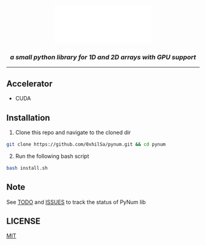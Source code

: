 <div align="center">
<picture>
  <source media="(prefers-color-scheme:light)" srcset="/docs/pynum.svg">
  <img alt="pynum-logo" src="./docs/pynum.svg" width="50%" height="50%">
</picture>
  
<h3><i><b>a small python library for 1D and 2D arrays with GPU support</b></i></h3>
</div>

---

## Accelerator
- CUDA

## Installation
1. Clone this repo and navigate to the cloned dir
```bash
git clone https://github.com/0xhilSa/pynum.git && cd pynum
```

2. Run the following bash script
```bash
bash install.sh
```

## Note
See [TODO](https://github.com/0xhilSa/pynum/blob/master/TODO.md) and [ISSUES](https://github.com/0xhilSa/pynum/blob/master/ISSUES.md)  to track the status of PyNum lib

## LICENSE
[MIT](https://github.com/0xhilSa/pynum/tree/master?tab=MIT-1-ov-file#readme)

